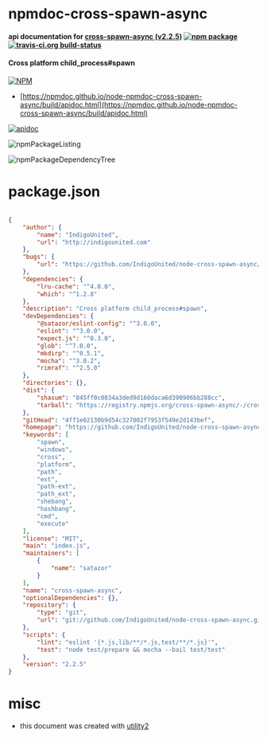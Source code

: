 # npmdoc-cross-spawn-async

#### api documentation for  [cross-spawn-async (v2.2.5)](https://github.com/IndigoUnited/node-cross-spawn-async#readme)  [![npm package](https://img.shields.io/npm/v/npmdoc-cross-spawn-async.svg?style=flat-square)](https://www.npmjs.org/package/npmdoc-cross-spawn-async) [![travis-ci.org build-status](https://api.travis-ci.org/npmdoc/node-npmdoc-cross-spawn-async.svg)](https://travis-ci.org/npmdoc/node-npmdoc-cross-spawn-async)

#### Cross platform child_process#spawn

[![NPM](https://nodei.co/npm/cross-spawn-async.png?downloads=true&downloadRank=true&stars=true)](https://www.npmjs.com/package/cross-spawn-async)

- [https://npmdoc.github.io/node-npmdoc-cross-spawn-async/build/apidoc.html](https://npmdoc.github.io/node-npmdoc-cross-spawn-async/build/apidoc.html)

[![apidoc](https://npmdoc.github.io/node-npmdoc-cross-spawn-async/build/screenCapture.buildCi.browser.%252Ftmp%252Fbuild%252Fapidoc.html.png)](https://npmdoc.github.io/node-npmdoc-cross-spawn-async/build/apidoc.html)

![npmPackageListing](https://npmdoc.github.io/node-npmdoc-cross-spawn-async/build/screenCapture.npmPackageListing.svg)

![npmPackageDependencyTree](https://npmdoc.github.io/node-npmdoc-cross-spawn-async/build/screenCapture.npmPackageDependencyTree.svg)



# package.json

```json

{
    "author": {
        "name": "IndigoUnited",
        "url": "http://indigounited.com"
    },
    "bugs": {
        "url": "https://github.com/IndigoUnited/node-cross-spawn-async/issues/"
    },
    "dependencies": {
        "lru-cache": "^4.0.0",
        "which": "^1.2.8"
    },
    "description": "Cross platform child_process#spawn",
    "devDependencies": {
        "@satazor/eslint-config": "^3.0.0",
        "eslint": "^3.0.0",
        "expect.js": "^0.3.0",
        "glob": "^7.0.0",
        "mkdirp": "^0.5.1",
        "mocha": "^3.0.2",
        "rimraf": "^2.5.0"
    },
    "directories": {},
    "dist": {
        "shasum": "845ff0c0834a3ded9d160daca6d390906bb288cc",
        "tarball": "https://registry.npmjs.org/cross-spawn-async/-/cross-spawn-async-2.2.5.tgz"
    },
    "gitHead": "4ff1e02130b9d54c327002f7953f549e2d143bef",
    "homepage": "https://github.com/IndigoUnited/node-cross-spawn-async#readme",
    "keywords": [
        "spawn",
        "windows",
        "cross",
        "platform",
        "path",
        "ext",
        "path-ext",
        "path_ext",
        "shebang",
        "hashbang",
        "cmd",
        "execute"
    ],
    "license": "MIT",
    "main": "index.js",
    "maintainers": [
        {
            "name": "satazor"
        }
    ],
    "name": "cross-spawn-async",
    "optionalDependencies": {},
    "repository": {
        "type": "git",
        "url": "git://github.com/IndigoUnited/node-cross-spawn-async.git"
    },
    "scripts": {
        "lint": "eslint '{*.js,lib/**/*.js,test/**/*.js}'",
        "test": "node test/prepare && mocha --bail test/test"
    },
    "version": "2.2.5"
}
```



# misc
- this document was created with [utility2](https://github.com/kaizhu256/node-utility2)
